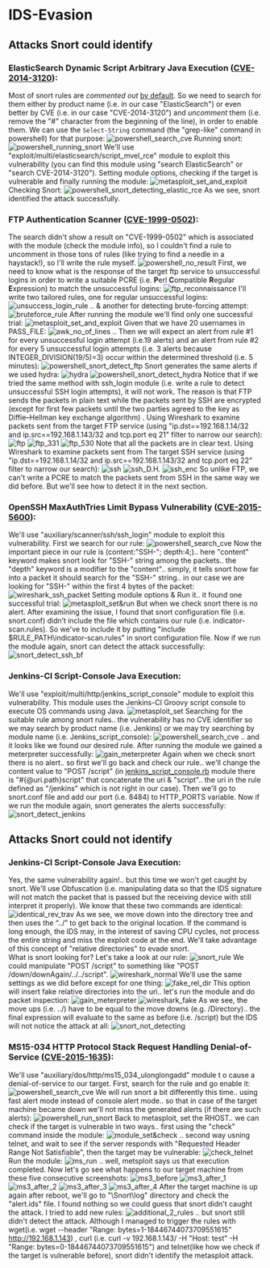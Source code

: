 # **IDS-Evasion**
## **Attacks Snort could identify**
### ElasticSearch Dynamic Script Arbitrary Java Execution ([CVE-2014-3120](https://www.cve.mitre.org/cgi-bin/cvename.cgi?name=2014-3120)):
Most of snort rules are *commented out* [by default](https://www.snort.org/faq/why-are-rules-commented-out-by-default). So we need to search for them either by product name (i.e. in our case "ElasticSearch") or even better by CVE (i.e. in our case "CVE-2014-3120") and *uncomment* them (i.e. remove the "#" character from the beginning of the line), in order to enable them. We can use the `Select-String` command (the "grep-like" command in powershell) for that purpose:
![powershell_search_cve](screenshots/ElasticSearch/powershell_search_cve.png)
Running snort:
![powershell_running_snort](screenshots/ElasticSearch/powershell_running_snort.png)
We'll use "exploit/multi/elasticsearch/script_mvel_rce" module to exploit this vulnerability (you can find this module using "search ElasticSearch" or "search CVE-2014-3120").
Setting module options, checking if the target is vulnerable and finally running the module:
![metasploit_set_and_exploit](screenshots/ElasticSearch/metasploit_set_and_exploit.png)
Checking Snort:
![powershell_snort_detecting_elastic_rce](screenshots/ElasticSearch/powershell_snort_detecting_elastic_rce.png)
As we see, snort identified the attack successfully.

### FTP Authentication Scanner ([CVE-1999-0502](https://cve.mitre.org/cgi-bin/cvename.cgi?name=CVE-1999-0502)):
The search didn't show a result on "CVE-1999-0502" which is associated with the module (check the module info), so I couldn't find a rule to uncomment in those tons of rules (like trying to find a needle in a haystack!), so I'll write the rule myself.
![powershell_no_result](screenshots/FTP_login/powershell_no_result.png)
First, we need to know what is the response of the target ftp service to unsuccessful logins in order to write a suitable PCRE (i.e. **P**erl **C**ompatible **R**egular **E**xpression) to match the unsuccessful logins:
![ftp_reconnaissance](screenshots/FTP_login/ftp_reconnaissance.png)
I'll write two tailored rules, one for regular unsuccessful logins: 
![unsuccess_login_rule](screenshots/FTP_login/unsuccess_login_rule.png)
.. & another for detecting brute-forcing attempt:
![bruteforce_rule](screenshots/FTP_login/bruteforce_rule.png)
After running the module we'll find only one successful trial:
![metasploit_set_and_exploit](screenshots/FTP_login/metasploit_set_and_exploit.png)
Given that we have 20 usernames in PASS_FILE:
![awk_no_of_lines](screenshots/FTP_login/awk_no_of_lines.png)
.. Then we will expect an alert from rule #1 for every unsuccessful login attempt (i.e.19 alerts) and an alert from rule #2 for every 5 unsuccessful login attempts (i.e. 3 alerts because INTEGER_DIVISION(19/5)=3) occur within the determined threshold (i.e. 5 minutes):
![powershell_snort_detect_ftp](screenshots/FTP_login/powershell_snort_detect_ftp.png)
Snort generates the same alerts if we used hydra:
![hydra](screenshots/FTP_login/hydra.png)
![powershell_snort_detect_hydra](screenshots/FTP_login/powershell_snort_detect_hydra.png)
Notice that if we tried the same method with ssh_login module (i.e. write a rule to detect unsuccessful SSH login attempts), it will not work. The reason is that FTP sends the packets in plain text while the packets sent by SSH are encrypted (except for first few packets until the two parties agreed to the key as Diffie–Hellman key exchange algorithm) .
Using Wireshark to examine packets sent from the target FTP service (using "ip.dst==192.168.1.14/32 and ip.src==192.168.1.143/32 and tcp.port eq 21" filter to narrow our search):
![ftp](screenshots/FTP_login/ftp.png)
![ftp_331](screenshots/FTP_login/ftp_331.png)
![ftp_530](screenshots/FTP_login/ftp_530.png)
Note that all the packets are in clear text.
Using Wireshark to examine packets sent from The target SSH service (using "ip.dst==192.168.1.14/32 and ip.src==192.168.1.143/32 and tcp.port eq 22" filter to narrow our search):
![ssh](screenshots/FTP_login/ssh.png)
![ssh_D.H.](screenshots/FTP_login/ssh_D.H.png)
![ssh_enc](screenshots/FTP_login/ssh_enc.png)
So unlike FTP, we can't write a PCRE to match the packets sent from SSH in the same way we did before. But we'll see how to detect it in the next section.

### OpenSSH MaxAuthTries Limit Bypass Vulnerability ([CVE-2015-5600](https://cve.mitre.org/cgi-bin/cvename.cgi?name=CVE-2015-5600)):
We'll use "auxiliary/scanner/ssh/ssh_login" module to exploit this vulnerability. First we search for our rule:
![powershell_search_cve](screenshots/SSH_login/powershell_search_cve.png)
Now the important piece in our rule is (content:"SSH-"; depth:4;).. here "content" keyword makes snort look for "SSH-" string among the packets.. the "depth" keyword is a modifier to the "content".. simply, it tells snort how far into a packet it should search for the "SSH-" string.. in our case we are looking for "SSH-" within the first 4 bytes of the packet:
![wireshark_ssh_packet](screenshots/SSH_login/wireshark_ssh_packet.png)
Setting module options & Run it.. it found one successful trial:
![metasploit_set&run](screenshots/SSH_login/metasploit_set&run.png)
But when we check snort there is no alert. After examining the issue, I found that snort configuration file (i.e. snort.conf) didn’t include the file which contains our rule (i.e. indicator-scan.rules). So we've to include it by putting "include $RULE_PATH\indicator-scan.rules" in snort configuration file.
Now if we run the module again, snort can detect the attack successfully:
![snort_detect_ssh_bf](screenshots/SSH_login/snort_detect_ssh_bf.png)

### Jenkins-CI Script-Console Java Execution:
We'll use "exploit/multi/http/jenkins_script_console" module to exploit this vulnerability. This module uses the Jenkins-CI Groovy script console to execute OS commands using Java. 
![metasploit_set](screenshots/Jenkins/metasploit_set.png)
Searching for the suitable rule among snort rules.. the vulnerability has no CVE identifier so we may search by product name (i.e. Jenkins) or we may try searching by module name (i.e. Jenkins_script_console):
![powershell_search_cve](screenshots/Jenkins/powershell_search_cve.png)
.. and it looks like we found our desired rule.
After running the module we gained a meterpreter successfully:
![gain_meterpreter](screenshots/Jenkins/gain_meterpreter.png)
Again when we check snort there is no alert.. so first we'll go back and check our rule.. we'll change the content value to "POST /script" (in  [jenkins_script_console.rb](https://github.com/rapid7/metasploit-framework/blob/master/modules/exploits/multi/http/jenkins_script_console.rb) module there is "#{@uri.path}script" that concatenate the uri & "script".. the uri in the rule defined as "/jenkins" which is not right in our case).
Then we'll go to snort.conf file and add our port (i.e. 8484) to HTTP_PORTS variable.
Now if we run the module again, snort generates the alerts successfully:
![snort_detect_jenkins](screenshots/Jenkins/snort_detect_jenkins.png)

## **Attacks Snort could not identify**
### Jenkins-CI Script-Console Java Execution:
Yes, the same vulnerability again!.. but this time we won't get caught by snort. We'll use Obfuscation (i.e. manipulating data so that the IDS signature will not match the packet that is passed but the receiving device with still interpret it properly).
We know that these two commands are identical:
![identical_rev_trav](screenshots/Jenkins_2/identical_rev_trav.png)
As we see, we move down into the directory tree and then uses the “../” to get back to the original location.
If the command is long enough, the IDS may, in the interest of saving CPU cycles, not process the entire string and miss the exploit code at the end. We'll take advantage of this concept of "relative directories" to evade snort.  
What is snort looking for?  Let's take a look at our rule: 
![snort_rule](screenshots/Jenkins_2/snort_rule.png)
We could manipulate "POST /script" to something like "POST /down/downAgain/../../script".
![wireshark_normal](screenshots/Jenkins_2/wireshark_normal.png)
We'll use the same settings as we did before except for one thing:
![fake_rel_dir](screenshots/Jenkins_2/fake_rel_dir.png)
This option will insert fake relative directories into the uri.. let's run the module and do packet inspection:
![gain_meterpreter](screenshots/Jenkins_2/gain_meterpreter.png)
![wireshark_fake](screenshots/Jenkins_2/wireshark_fake.png)
As we see, the move ups (i.e. ../) have to be equal to the move downs (e.g. /Directory).. the final expression will evaluate to the same as before (i.e. /script) but the IDS will not notice the attack at all:
![snort_not_detecting](screenshots/Jenkins_2/snort_not_detecting.png)

### MS15-034 HTTP Protocol Stack Request Handling Denial-of-Service ([CVE-2015-1635](http://www.cve.mitre.org/cgi-bin/cvename.cgi?name=cve-2015-1635)):
We'll use "auxiliary/dos/http/ms15_034_ulonglongadd" module t o cause a denial-of-service to our target.
First, search for the rule and go enable it:
![powershell_search_cve](screenshots/DoS/powershell_search_cve.png)
We will run snort a bit differently this time.. using fast alert mode instead of console alert mode.. so that in case of the target machine became down we'll not miss the generated alerts (if there are such alerts):
![powershell_run_snort](screenshots/DoS/powershell_run_snort.png)
Back to metasploit, set the RHOST.. we can check if the target is vulnerable in two ways.. first using the "check" command inside the module:
![module_set&check](screenshots/DoS/module_set&check.png)
.. second way usning telnet, and wait to see if the server responds with "Requested Header Range Not Satisfiable", then the target may be vulnerable:
![check_telnet](screenshots/DoS/check_telnet.png)
Run the module:
![ms_run](screenshots/DoS/ms_run.png)
.. well, metsploit says us that execution completed. Now let's go see what happens to our target machine from these five consecutive screenshots:
![ms3_before](screenshots/DoS/ms3_before.png)
![ms3_after_1](screenshots/DoS/ms3_after_1.png)
![ms3_after_2](screenshots/DoS/ms3_after_2.png)
![ms3_after_3](screenshots/DoS/ms3_after_3.png)
![ms3_after_4](screenshots/DoS/ms3_after_4.png)
After the target machine is up again after reboot, we'll go to "\Snort\log" directory and check the "alert.ids" file. I found nothing so we could guess that snort didn't caught the attack.
I tried to add new rules: 
![additional_2_rules](screenshots/DoS/additional_2_rules.png)
.. but snort still didn't detect the attack.
Although I managed to trigger the rules with wget(i.e. wget --header "Range: bytes=1-18446744073709551615" http://192.168.1.143) , curl (i.e. curl -v 192.168.1.143/ -H "Host: test" -H "Range: bytes=0-18446744073709551615") and telnet(like how we check if the target is vulnerable before), snort didn't identify the metasploit attack.
